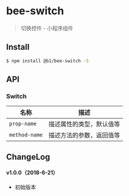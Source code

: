 # bee-switch

> 切换控件 - 小程序组件

## Install

``` bash
$ npm install @b1/bee-switch -S
```


## API

### Switch

| 名称                  | 描述                         |
|----------------------|------------------------------|
|`prop-name`           | 描述属性的类型，默认值等         |
|`method-name`         | 描述方法的参数，返回值等         |

## ChangeLog

#### v1.0.0（2018-6-21）

- 初始版本
